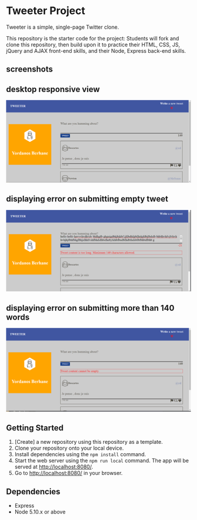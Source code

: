 # Tweeter Project

Tweeter is a simple, single-page Twitter clone.

This repository is the starter code for the project: Students will fork and clone this repository, then build upon it to practice their HTML, CSS, JS, jQuery and AJAX front-end skills, and their Node, Express back-end skills.
## screenshots
## desktop responsive view
![tweet-box1](https://github.com/Yordanosbeger/tweeter/blob/master/public/images/tweet-box1.png)
## displaying error on submitting empty tweet
![tweet-dispaly-errorbox](https://github.com/Yordanosbeger/tweeter/blob/master/public/images/tweet-display-error1.png)
## displaying error on submitting more than 140 words
![tweet-display-error2.](https://github.com/Yordanosbeger/tweeter/blob/master/public/images/tweet-display-errorbox.png)
## Getting Started

1. [Create] a new repository using this repository as a template.
2. Clone your repository onto your local device.
3. Install dependencies using the `npm install` command.
3. Start the web server using the `npm run local` command. The app will be served at <http://localhost:8080/>.
4. Go to <http://localhost:8080/> in your browser.

## Dependencies

- Express
- Node 5.10.x or above

